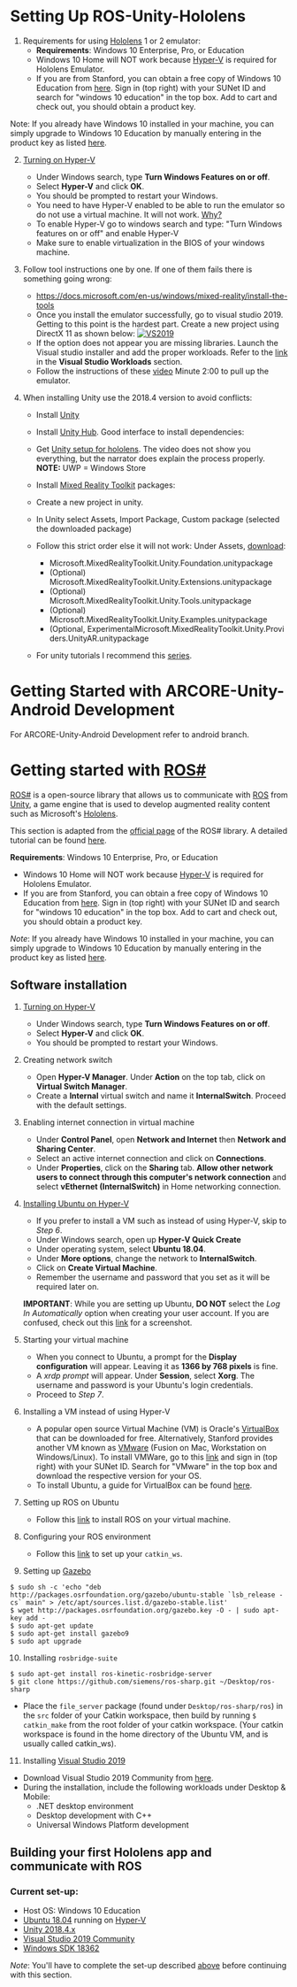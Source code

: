 # Setting Up ROS-Unity-Hololens
1. Requirements for using [Hololens](https://docs.microsoft.com/en-us/windows/mixed-reality/using-the-hololens-emulator) 1 or 2 emulator:
   - **Requirements**: Windows 10 Enterprise, Pro, or Education
	- Windows 10 Home will NOT work because [Hyper-V](https://docs.microsoft.com/en-us/virtualization/hyper-v-on-windows/about/) is required for Hololens Emulator.
	- If you are from Stanford, you can obtain a free copy of Windows 10 Education from [here](https://stanford.onthehub.com/WebStore/Welcome.aspx). Sign in (top right) with your SUNet ID and search for "windows 10 education" in the top box. Add to cart and check out, you should obtain a product key.

Note: If you already have Windows 10 installed in your machine, you can simply upgrade to Windows 10 Education by manually entering in the product key as listed [here](https://docs.microsoft.com/en-us/windows/deployment/upgrade/windows-10-edition-upgrades#upgrade-by-manually-entering-a-product-key).

2. [Turning on Hyper-V](https://docs.microsoft.com/en-us/virtualization/hyper-v-on-windows/quick-start/enable-hyper-v#enable-the-hyper-v-role-through-settings)
   - Under Windows search, type **Turn Windows Features on or off**.
   - Select **Hyper-V** and click **OK**.
   - You should be prompted to restart your Windows.
   -  You need to have Hyper-V enabled to be able to run the emulator so do not use a virtual machine. It will not work. [Why?](https://seriouscodeblog.wordpress.com/2017/02/21/and-you-can-write-hololens-apps-in-macos-linux-too-part-1/)
   -  To enable Hyper-V go to windows search and type: "Turn Windows features on or off" and enable Hyper-V
   -  Make sure to enable virtualization in the BIOS of your windows machine.
		
3. Follow tool instructions one by one. If one of them fails there is something going wrong: 
   -  https://docs.microsoft.com/en-us/windows/mixed-reality/install-the-tools
   -  Once you install the emulator successfully, go to visual studio 2019. Getting to this point is the hardest part. Create a new project using DirectX 11 as shown below:
   <a href="https://ibb.co/vDWKZLj"><img src="https://i.ibb.co/qx8Pkmr/VS2019.png" alt="VS2019" border="0"></a>
   - If the option does not appear you are missing libraries. Launch the Visual studio installer and add the proper workloads. Refer to the [link](https://docs.microsoft.com/en-us/windows/mixed-reality/install-the-tools) in the **Visual Studio Workloads** section. 
   - Follow the instructions of these [video](https://www.youtube.com/watch?v=0ImaZ_Aqe3I) Minute 2:00 to pull up the emulator.
		
		
4. When installing Unity use the 2018.4 version to avoid conflicts: 
   - Install [Unity](https://unity3d.com/unity/qa/lts-releases?version=2018.4)
   - Install [Unity Hub](https://unity3d.com/get-unity/download ). Good interface to install dependencies: 
   - Get [Unity setup for hololens](https://www.youtube.com/watch?v=OYx4qIqi0oI). The video does not show you everything, but the narrator does explain the process properly. **NOTE:** UWP = Windows Store
   - Install [Mixed Reality Toolkit](https://github.com/Microsoft/MixedRealityToolkit-Unity/releases) packages:
   - Create a new project in unity.
	- In Unity select Assets, Import Package, Custom package (selected the downloaded package)
	- Follow this strict order else it will not work:
			Under Assets, [download](https://github.com/microsoft/MixedRealityToolkit-Unity/releases/tag/v2.2.0):
      - Microsoft.MixedRealityToolkit.Unity.Foundation.unitypackage
      - (Optional) Microsoft.MixedRealityToolkit.Unity.Extensions.unitypackage
      - (Optional) Microsoft.MixedRealityToolkit.Unity.Tools.unitypackage
      - (Optional) Microsoft.MixedRealityToolkit.Unity.Examples.unitypackage
      - (Optional, ExperimentalMicrosoft.MixedRealityToolkit.Unity.Providers.UnityAR.unitypackage
	
			
   - For unity tutorials I recommend this [series](https://www.youtube.com/watch?v=pTLCMZ_qvTw&list=PLGmYIROty-5bpzKQNK3mRMi4pmh_LinV4&index=1).



# Getting Started with ARCORE-Unity-Android Development

For ARCORE-Unity-Android Development refer to android branch.


# Getting started with [ROS#](https://github.com/siemens/ros-sharp)
[ROS#](https://github.com/siemens/ros-sharp) is a open-source library that allows us to communicate with [ROS](https://www.ros.org/) from [Unity](https://unity.com/), a game engine that is used to develop augmented reality content such as Microsoft's [Hololens](https://www.microsoft.com/en-us/hololens). 

This section is adapted from the [official page](https://github.com/siemens/ros-sharp) of the ROS# library. A detailed tutorial can be found [here](https://github.com/siemens/ros-sharp/wiki).

**Requirements**: Windows 10 Enterprise, Pro, or Education
- Windows 10 Home will NOT work because [Hyper-V](https://docs.microsoft.com/en-us/virtualization/hyper-v-on-windows/about/) is required for Hololens Emulator.
- If you are from Stanford, you can obtain a free copy of Windows 10 Education from [here](https://stanford.onthehub.com/WebStore/Welcome.aspx). Sign in (top right) with your SUNet ID and search for "windows 10 education" in the top box. Add to cart and check out, you should obtain a product key.

*Note*: If you already have Windows 10 installed in your machine, you can simply upgrade to Windows 10 Education by manually entering in the product key as listed [here](https://docs.microsoft.com/en-us/windows/deployment/upgrade/windows-10-edition-upgrades#upgrade-by-manually-entering-a-product-key).

## Software installation
1. [Turning on Hyper-V](https://docs.microsoft.com/en-us/virtualization/hyper-v-on-windows/quick-start/enable-hyper-v#enable-the-hyper-v-role-through-settings)
   - Under Windows search, type **Turn Windows Features on or off**.
   - Select **Hyper-V** and click **OK**.
   - You should be prompted to restart your Windows.

2. Creating network switch
   - Open **Hyper-V Manager**. Under **Action** on the top tab, click on **Virtual Switch Manager**.
   - Create a **Internal** virtual switch and name it **InternalSwitch**. Proceed with the default settings.

3. Enabling internet connection in virtual machine
   - Under **Control Panel**, open **Network and Internet** then **Network and Sharing Center**.
   - Select an active internet connection and click on **Connections**.
   - Under **Properties**, click on the **Sharing** tab. **Allow other network users to connect through this computer's network connection** and select **vEthernet (InternalSwitch)** in Home networking connection.

4. [Installing Ubuntu on Hyper-V](https://docs.microsoft.com/en-us/virtualization/hyper-v-on-windows/quick-start/quick-create-virtual-machine)
   - If you prefer to install a VM such as  instead of using Hyper-V, skip to *Step 6*.
   - Under Windows search, open up **Hyper-V Quick Create**
   - Under operating system, select **Ubuntu 18.04**.
   - Under **More options**, change the network to **InternalSwitch**.
   - Click on **Create Virtual Machine**.
   - Remember the username and password that you set as it will be required later on.
   
   **IMPORTANT**: While you are setting up Ubuntu, **DO NOT** select the *Log In Automatically* option when creating your user account. If you are confused, check out this [link](https://www.zdnet.com/article/windows-10-tip-run-ubuntu-linux-in-an-enhanced-hyper-v-session/) for a screenshot. 
   
5. Starting your virtual machine
   - When you connect to Ubuntu, a prompt for the **Display configuration** will appear. Leaving it as **1366 by 768 pixels** is fine.
   - A *xrdp prompt* will appear. Under **Session**, select **Xorg**. The username and password is your Ubuntu's login credentials.
   - Proceed to *Step 7*.

6. Installing a VM instead of using Hyper-V
   - A popular open source Virtual Machine (VM) is Oracle's [VirtualBox](https://www.virtualbox.org/) that can be downloaded for free. Alternatively, Stanford provides another VM known as [VMware](https://www.vmware.com/) (Fusion on Mac, Workstation on Windows/Linux). To install VMWare, go to this [link](https://stanford.onthehub.com/WebStore/Welcome.aspx) and sign in (top right) with your SUNet ID. Search for "VMware" in the top box and download the respective version for your OS.
   - To install Ubuntu, a guide for VirtualBox can be found [here](https://brb.nci.nih.gov/seqtools/installUbuntu.html).

7. Setting up ROS on Ubuntu
   - Follow this [link](http://wiki.ros.org/melodic/Installation/Ubuntu) to install ROS on your virtual machine.

8. Configuring your ROS environment
   - Follow this [link](http://wiki.ros.org/ROS/Tutorials/InstallingandConfiguringROSEnvironment) to set up your `catkin_ws`.

9. Setting up [Gazebo](http://gazebosim.org/)
```
$ sudo sh -c 'echo "deb http://packages.osrfoundation.org/gazebo/ubuntu-stable `lsb_release -cs` main" > /etc/apt/sources.list.d/gazebo-stable.list'
$ wget http://packages.osrfoundation.org/gazebo.key -O - | sudo apt-key add -
$ sudo apt-get update
$ sudo apt-get install gazebo9
$ sudo apt upgrade
```

10. Installing `rosbridge-suite`
   ```
   $ sudo apt-get install ros-kinetic-rosbridge-server
   $ git clone https://github.com/siemens/ros-sharp.git ~/Desktop/ros-sharp
   ```
   - Place the `file_server` package (found under `Desktop/ros-sharp/ros`) in the `src` folder of your Catkin workspace, then build by running `$ catkin_make` from the root folder of your catkin workspace. (Your catkin workspace is found in the home directory of the Ubuntu VM, and is usually called catkin_ws).

11. Installing [Visual Studio 2019](https://visualstudio.microsoft.com/)
   - Download Visual Studio 2019 Community from [here](https://visualstudio.microsoft.com/downloads/).
   - During the installation, include the following workloads under Desktop & Mobile:
     - .NET desktop environment
     - Desktop development with C++
     - Universal Windows Platform development

## Building your first Hololens app and communicate with ROS

### Current set-up:
- Host OS: Windows 10 Education
- [Ubuntu 18.04](https://ubuntu.com/download/desktop) running on [Hyper-V](https://docs.microsoft.com/en-us/virtualization/hyper-v-on-windows/about/)
- [Unity 2018.4.x](https://unity3d.com/get-unity/download/archive)
- [Visual Studio 2019 Community](https://visualstudio.microsoft.com/downloads/)
- [Windows SDK 18362](https://developer.microsoft.com/en-us/windows/downloads/windows-10-sdk/)

*Note*: You'll have to complete the set-up described [above](#software-installation) before continuing with this section.
